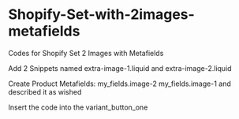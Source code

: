 # Shopify-Set-with-2images-metafields
Codes for Shopify Set 2 Images with Metafields

Add 2 Snippets named extra-image-1.liquid and extra-image-2.liquid

Create Product Metafields:
my_fields.image-2
my_fields.image-1
and described it as wished

Insert the code into the variant_button_one
